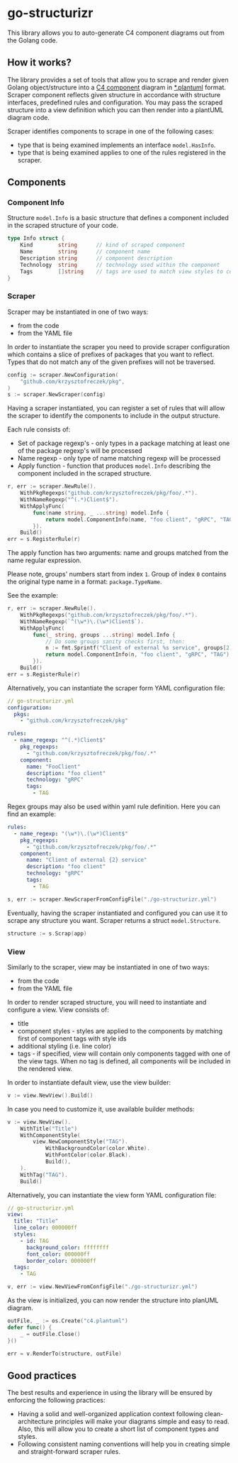# go-structurizr
This library allows you to auto-generate C4 component diagrams out from the Golang code.

## How it works?
The library provides a set of tools that allow you to scrape and render given Golang object/structure into a [C4 component](https://c4model.com/) diagram in [*.plantuml](https://plantuml.com/) format.
Scraper component reflects given structure in accordance with structure interfaces, predefined rules and configuration. You may pass the scraped structure into a view definition which you can then render into a plantUML diagram code. 

Scraper identifies components to scrape in one of the following cases:
* type that is being examined implements an interface `model.HasInfo`.
* type that is being examined applies to one of the rules registered in the scraper.

## Components

### Component Info

Structure `model.Info` is a basic structure that defines a component included in the scraped structure of your code.
```go
type Info struct {
	Kind        string      // kind of scraped component
    Name        string      // component name
	Description string      // component description
	Technology  string      // technology used within the component
	Tags        []string    // tags are used to match view styles to component
}
```

### Scraper

Scraper may be instantiated in one of two ways:
* from the code
* from the YAML file

In order to instantiate the scraper you need to provide scraper configuration which contains a slice of prefixes of packages that you want to reflect. Types that do not match any of the given prefixes will not be traversed. 
```go
config := scraper.NewConfiguration(
    "github.com/krzysztofreczek/pkg",
)
s := scraper.NewScraper(config)
```

Having a scraper instantiated, you can register a set of rules that will allow the scraper to identify the components to include in the output structure.

Each rule consists of:
* Set of package regexp's - only types in a package matching at least one of the package regexp's will be processed
* Name regexp - only type of name matching regexp will be processed
* Apply function - function that produces `model.Info` describing the component included in the scraped structure.

```go
r, err := scraper.NewRule().
    WithPkgRegexps("github.com/krzysztofreczek/pkg/foo/.*").
    WithNameRegexp("^(.*)Client$").
    WithApplyFunc(
        func(name string, _ ...string) model.Info {
            return model.ComponentInfo(name, "foo client", "gRPC", "TAG")
        }).
    Build()
err = s.RegisterRule(r)
```

The apply function has two arguments: name and groups matched from the name regular expression. 

Please note, groups' numbers start from index `1`. Group of index `0` contains the original type name in a format: `package.TypeName`.

See the example:
```go
r, err := scraper.NewRule().
    WithPkgRegexps("github.com/krzysztofreczek/pkg/foo/.*").
    WithNameRegexp(`^(\w*)\.(\w*)Client$`).
    WithApplyFunc(
        func(_ string, groups ...string) model.Info {
            // Do some groups sanity checks first, then:
            n := fmt.Sprintf("Client of external %s service", groups[2])
            return model.ComponentInfo(n, "foo client", "gRPC", "TAG")
        }).
    Build()
err = s.RegisterRule(r)
```

Alternatively, you can instantiate the scraper form YAML configuration file:
```yaml
// go-structurizr.yml
configuration:
  pkgs:
    - "github.com/krzysztofreczek/pkg"

rules:
  - name_regexp: "^(.*)Client$"
    pkg_regexps:
      - "github.com/krzysztofreczek/pkg/foo/.*"
    component:
      name: "FooClient"
      description: "foo client"
      technology: "gRPC"
      tags:
        - TAG
```

Regex groups may also be used within yaml rule definition. Here you can find an example:
```yaml
rules:
  - name_regexp: "(\w*)\.(\w*)Client$"
    pkg_regexps:
      - "github.com/krzysztofreczek/pkg/foo/.*"
    component:
      name: "Client of external {2} service"
      description: "foo client"
      technology: "gRPC"
      tags:
        - TAG
```

```go
s, err := scraper.NewScraperFromConfigFile("./go-structurizr.yml")
```

Eventually, having the scraper instantiated and configured you can use it to scrape any structure you want. Scraper returns a struct `model.Structure`.
```go
structure := s.Scrap(app)
```

### View

Similarly to the scraper, view may be instantiated in one of two ways:
* from the code
* from the YAML file

In order to render scraped structure, you will need to instantiate and configure a view.
View consists of:
* title
* component styles - styles are applied to the components by matching first of component tags with style ids
* additional styling (i.e. line color)
* tags - if specified, view will contain only components tagged with one of the view tags. When no tag is defined, all components will be included in the rendered view.

In order to instantiate default view, use the view builder:
```go
v := view.NewView().Build()
```

In case you need to customize it, use available builder methods:
```go
v := view.NewView().
    WithTitle("Title")
    WithComponentStyle(
        view.NewComponentStyle("TAG").
            WithBackgroundColor(color.White).
            WithFontColor(color.Black).
            Build(),
    ).
    WithTag("TAG").
    Build()
```

Alternatively, you can instantiate the view form YAML configuration file:
```yaml
// go-structurizr.yml
view:
  title: "Title"
  line_color: 000000ff
  styles:
    - id: TAG
      background_color: ffffffff
      font_color: 000000ff
      border_color: 000000ff
  tags:
    - TAG
```

```go
v, err := view.NewViewFromConfigFile("./go-structurizr.yml")
```

As the view is initialized, you can now render the structure into planUML diagram.
```go
outFile, _ := os.Create("c4.plantuml")
defer func() {
    _ = outFile.Close()
}()

err = v.RenderTo(structure, outFile)
```

## Good practices
The best results and experience in using the library will be ensured by enforcing the following practices:
- Having a solid and well-organized application context following clean-architecture principles will make your diagrams simple and easy to read. Also, this will allow you to create a short list of component types and styles.
- Following consistent naming conventions will help you in creating simple and straight-forward scraper rules.
